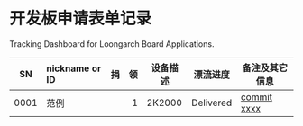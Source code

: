 开发板申请表单记录
================

Tracking Dashboard for Loongarch Board Applications.

| SN | nickname or ID | 捐 | 领 | 设备描述 | 漂流进度 | 备注及其它信息 |
| ---- | :-------- | -------: | ----------: | ------------------ | -------- | ----------- |
| 0001 | 范例 |  | 1 | 2K2000 | Delivered | [commit xxxx](https://github.com/loongson-community/1024/commit/xxx) |
